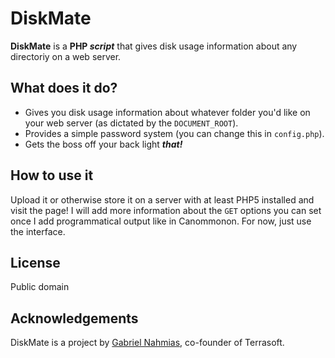 DiskMate
=============

**DiskMate** is a **PHP _script_** that gives disk usage information about any directoriy on a web server.

What does it do?
-----------

* Gives you disk usage information about whatever folder you'd like on your web server (as dictated by the `DOCUMENT_ROOT`).
* Provides a simple password system (you can change this in `config.php`).
* Gets the boss off your back light _**that!**_

How to use it
-----------

Upload it or otherwise store it on a server with at least PHP5 installed and visit the page!  I will add more information about the `GET` options you can set once I add programmatical output like in Canommonon.  For now, just use the interface.

License
-----------

Public domain

Acknowledgements
------------

DiskMate is a project by [Gabriel Nahmias](mailto:gabriel@terrasoftlabs.com), co-founder of Terrasoft.